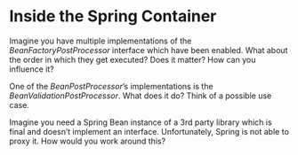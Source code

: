 # Inside the Spring Container

Imagine you have multiple implementations of the _BeanFactoryPostProcessor_ interface which have been enabled. What about the order in which they get executed? Does it matter? How can you influence it?

One of the _BeanPostProcessor_’s implementations is the _BeanValidationPostProcessor_. What does it do? Think of a possible use case.

Imagine you need a Spring Bean instance of a 3rd party library which is final and doesn’t implement an interface. Unfortunately, Spring is not able to proxy it. How would you work around this?

